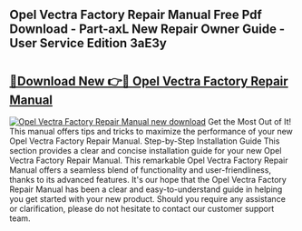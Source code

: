 ## Opel Vectra Factory Repair Manual Free Pdf Download - Part-axL New Repair Owner Guide - User Service Edition 3aE3y

# <h2><a href="http://bc8262.oget.top/?id=Opel+Vectra+Factory+Repair+Manual">🔗Download New 👉🔴 Opel Vectra Factory Repair Manual</a></h2>

[![Opel Vectra Factory Repair Manual new download](https://i.imgur.com/5g1atiW.png)](http://bc8262.oget.top/?id=Opel+Vectra+Factory+Repair+Manual)
Get the Most Out of It! This manual offers tips and tricks to maximize the performance of your new Opel Vectra Factory Repair Manual. Step-by-Step Installation Guide This section provides a clear and concise installation guide for your new Opel Vectra Factory Repair Manual. This remarkable Opel Vectra Factory Repair Manual offers a seamless blend of functionality and user-friendliness, thanks to its advanced features. It's our hope that the Opel Vectra Factory Repair Manual has been a clear and easy-to-understand guide in helping you get started with your new product. Should you require any assistance or clarification, please do not hesitate to contact our customer support team.
